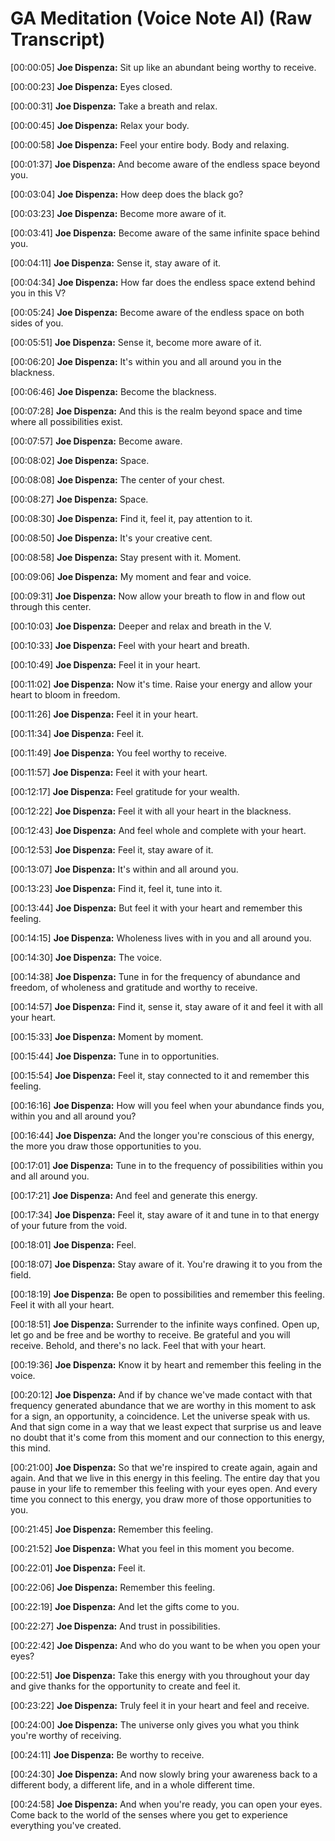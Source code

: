 # GA Meditation (Voice Note AI) (Raw Transcript)

[00:00:05]
**Joe Dispenza:**
Sit up like an abundant being worthy to receive.

[00:00:23]
**Joe Dispenza:**
Eyes closed.

[00:00:31]
**Joe Dispenza:**
Take a breath and relax.

[00:00:45]
**Joe Dispenza:**
Relax your body.

[00:00:58]
**Joe Dispenza:**
Feel your entire body. Body and relaxing.

[00:01:37]
**Joe Dispenza:**
And become aware of the endless space beyond you.

[00:03:04]
**Joe Dispenza:**
How deep does the black go?

[00:03:23]
**Joe Dispenza:**
Become more aware of it.

[00:03:41]
**Joe Dispenza:**
Become aware of the same infinite space behind you.

[00:04:11]
**Joe Dispenza:**
Sense it, stay aware of it.

[00:04:34]
**Joe Dispenza:**
How far does the endless space extend behind you in this V?

[00:05:24]
**Joe Dispenza:**
Become aware of the endless space on both sides of you.

[00:05:51]
**Joe Dispenza:**
Sense it, become more aware of it.

[00:06:20]
**Joe Dispenza:**
It's within you and all around you in the blackness.

[00:06:46]
**Joe Dispenza:**
Become the blackness.

[00:07:28]
**Joe Dispenza:**
And this is the realm beyond space and time where all possibilities exist.

[00:07:57]
**Joe Dispenza:**
Become aware.

[00:08:02]
**Joe Dispenza:**
Space.

[00:08:08]
**Joe Dispenza:**
The center of your chest.

[00:08:27]
**Joe Dispenza:**
Space.

[00:08:30]
**Joe Dispenza:**
Find it, feel it, pay attention to it.

[00:08:50]
**Joe Dispenza:**
It's your creative cent.

[00:08:58]
**Joe Dispenza:**
Stay present with it. Moment.

[00:09:06]
**Joe Dispenza:**
My moment and fear and voice.

[00:09:31]
**Joe Dispenza:**
Now allow your breath to flow in and flow out through this center.

[00:10:03]
**Joe Dispenza:**
Deeper and relax and breath in the V.

[00:10:33]
**Joe Dispenza:**
Feel with your heart and breath.

[00:10:49]
**Joe Dispenza:**
Feel it in your heart.

[00:11:02]
**Joe Dispenza:**
Now it's time. Raise your energy and allow your heart to bloom in freedom.

[00:11:26]
**Joe Dispenza:**
Feel it in your heart.

[00:11:34]
**Joe Dispenza:**
Feel it.

[00:11:49]
**Joe Dispenza:**
You feel worthy to receive.

[00:11:57]
**Joe Dispenza:**
Feel it with your heart.

[00:12:17]
**Joe Dispenza:**
Feel gratitude for your wealth.

[00:12:22]
**Joe Dispenza:**
Feel it with all your heart in the blackness.

[00:12:43]
**Joe Dispenza:**
And feel whole and complete with your heart.

[00:12:53]
**Joe Dispenza:**
Feel it, stay aware of it.

[00:13:07]
**Joe Dispenza:**
It's within and all around you.

[00:13:23]
**Joe Dispenza:**
Find it, feel it, tune into it.

[00:13:44]
**Joe Dispenza:**
But feel it with your heart and remember this feeling.

[00:14:15]
**Joe Dispenza:**
Wholeness lives with in you and all around you.

[00:14:30]
**Joe Dispenza:**
The voice.

[00:14:38]
**Joe Dispenza:**
Tune in for the frequency of abundance and freedom, of wholeness and gratitude and worthy to receive.

[00:14:57]
**Joe Dispenza:**
Find it, sense it, stay aware of it and feel it with all your heart.

[00:15:33]
**Joe Dispenza:**
Moment by moment.

[00:15:44]
**Joe Dispenza:**
Tune in to opportunities.

[00:15:54]
**Joe Dispenza:**
Feel it, stay connected to it and remember this feeling.

[00:16:16]
**Joe Dispenza:**
How will you feel when your abundance finds you, within you and all around you?

[00:16:44]
**Joe Dispenza:**
And the longer you're conscious of this energy, the more you draw those opportunities to you.

[00:17:01]
**Joe Dispenza:**
Tune in to the frequency of possibilities within you and all around you.

[00:17:21]
**Joe Dispenza:**
And feel and generate this energy.

[00:17:34]
**Joe Dispenza:**
Feel it, stay aware of it and tune in to that energy of your future from the void.

[00:18:01]
**Joe Dispenza:**
Feel.

[00:18:07]
**Joe Dispenza:**
Stay aware of it. You're drawing it to you from the field.

[00:18:19]
**Joe Dispenza:**
Be open to possibilities and remember this feeling. Feel it with all your heart.

[00:18:51]
**Joe Dispenza:**
Surrender to the infinite ways confined. Open up, let go and be free and be worthy to receive. Be grateful and you will receive. Behold, and there's no lack. Feel that with your heart.

[00:19:36]
**Joe Dispenza:**
Know it by heart and remember this feeling in the voice.

[00:20:12]
**Joe Dispenza:**
And if by chance we've made contact with that frequency generated abundance that we are worthy in this moment to ask for a sign, an opportunity, a coincidence. Let the universe speak with us. And that sign come in a way that we least expect that surprise us and leave no doubt that it's come from this moment and our connection to this energy, this mind.

[00:21:00]
**Joe Dispenza:**
So that we're inspired to create again, again and again. And that we live in this energy in this feeling. The entire day that you pause in your life to remember this feeling with your eyes open. And every time you connect to this energy, you draw more of those opportunities to you.

[00:21:45]
**Joe Dispenza:**
Remember this feeling.

[00:21:52]
**Joe Dispenza:**
What you feel in this moment you become.

[00:22:01]
**Joe Dispenza:**
Feel it.

[00:22:06]
**Joe Dispenza:**
Remember this feeling.

[00:22:19]
**Joe Dispenza:**
And let the gifts come to you.

[00:22:27]
**Joe Dispenza:**
And trust in possibilities.

[00:22:42]
**Joe Dispenza:**
And who do you want to be when you open your eyes?

[00:22:51]
**Joe Dispenza:**
Take this energy with you throughout your day and give thanks for the opportunity to create and feel it.

[00:23:22]
**Joe Dispenza:**
Truly feel it in your heart and feel and receive.

[00:24:00]
**Joe Dispenza:**
The universe only gives you what you think you're worthy of receiving.

[00:24:11]
**Joe Dispenza:**
Be worthy to receive.

[00:24:30]
**Joe Dispenza:**
And now slowly bring your awareness back to a different body, a different life, and in a whole different time.

[00:24:58]
**Joe Dispenza:**
And when you're ready, you can open your eyes. Come back to the world of the senses where you get to experience everything you've created.
